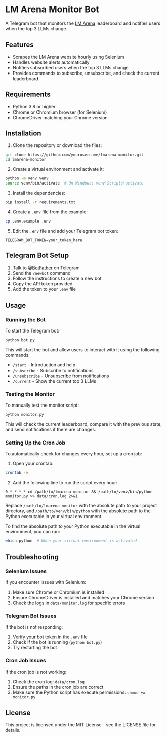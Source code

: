 # LM Arena Monitor Bot

A Telegram bot that monitors the [LM Arena](https://lmarena.ai) leaderboard and notifies users when the top 3 LLMs change.

## Features

- Scrapes the LM Arena website hourly using Selenium
- Handles website alerts automatically
- Notifies subscribed users when the top 3 LLMs change
- Provides commands to subscribe, unsubscribe, and check the current leaderboard

## Requirements

- Python 3.8 or higher
- Chrome or Chromium browser (for Selenium)
- ChromeDriver matching your Chrome version

## Installation

1. Clone the repository or download the files:

```bash
git clone https://github.com/yourusername/lmarena-monitor.git
cd lmarena-monitor
```

2. Create a virtual environment and activate it:

```bash
python -m venv venv
source venv/bin/activate  # On Windows: venv\Scripts\activate
```

3. Install the dependencies:

```bash
pip install -r requirements.txt
```

4. Create a `.env` file from the example:

```bash
cp .env.example .env
```

5. Edit the `.env` file and add your Telegram bot token:

```
TELEGRAM_BOT_TOKEN=your_token_here
```

## Telegram Bot Setup

1. Talk to [@BotFather](https://t.me/BotFather) on Telegram
2. Send the `/newbot` command
3. Follow the instructions to create a new bot
4. Copy the API token provided
5. Add the token to your `.env` file

## Usage

### Running the Bot

To start the Telegram bot:

```bash
python bot.py
```

This will start the bot and allow users to interact with it using the following commands:

- `/start` - Introduction and help
- `/subscribe` - Subscribe to notifications
- `/unsubscribe` - Unsubscribe from notifications
- `/current` - Show the current top 3 LLMs

### Testing the Monitor

To manually test the monitor script:

```bash
python monitor.py
```

This will check the current leaderboard, compare it with the previous state, and send notifications if there are changes.

### Setting Up the Cron Job

To automatically check for changes every hour, set up a cron job:

1. Open your crontab:

```bash
crontab -e
```

2. Add the following line to run the script every hour:

```
0 * * * * cd /path/to/lmarena-monitor && /path/to/venv/bin/python monitor.py >> data/cron.log 2>&1
```

Replace `/path/to/lmarena-monitor` with the absolute path to your project directory, and `/path/to/venv/bin/python` with the absolute path to the Python executable in your virtual environment.

To find the absolute path to your Python executable in the virtual environment, you can run:

```bash
which python  # When your virtual environment is activated
```

## Troubleshooting

### Selenium Issues

If you encounter issues with Selenium:

1. Make sure Chrome or Chromium is installed
2. Ensure ChromeDriver is installed and matches your Chrome version
3. Check the logs in `data/monitor.log` for specific errors

### Telegram Bot Issues

If the bot is not responding:

1. Verify your bot token in the `.env` file
2. Check if the bot is running (`python bot.py`)
3. Try restarting the bot

### Cron Job Issues

If the cron job is not working:

1. Check the cron log: `data/cron.log`
2. Ensure the paths in the cron job are correct
3. Make sure the Python script has execute permissions: `chmod +x monitor.py`

## License

This project is licensed under the MIT License - see the LICENSE file for details.
